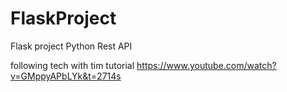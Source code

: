 # FlaskProject
Flask project Python Rest API

following tech with tim tutorial
https://www.youtube.com/watch?v=GMppyAPbLYk&t=2714s
